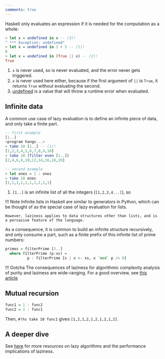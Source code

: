 ```yaml
---
comments: true
---
```


Haskell only evaluates an expression if it is needed for the computation as a whole:

```hs title="repl example"
> let x = undefined in x -- (3)!
" *** Exception: undefined"
> let x = undefined in 3 + 5 -- (1)!
8
> let x = undefined in (True || x) -- (2)!
True
```

1. `x` is never used, so is never evaluated, and the error never gets triggered.
2. `x` is never used here either, because if the first argument of `||` is `True`, it returns `True` without evaluating the second.
3. [undefined](/thinkingfunctionally/purity/#caveats) is a value that will throw a runtime error when evaluated.

## Infinite data

A common use case of lazy evaluation is to define an infinite piece of data, and only take a finite part.

```hs title="repl example"
-- first example
[1..]
<program hangs...>
> take 10 [1..] -- (1)!
[1,2,3,4,5,6,7,8,9,10]
> take 10 (filter even [1..])
[2,4,6,8,10,12,14,16,18,20]

-- second example
> let ones = 1 : ones
> take 10 ones
[1,1,1,1,1,1,1,1,1,1]
```

1. `[1..]` is an infinite list of all the integers (`[1,2,3,4...]`), so 


!!! Note
    Infinite lists in Haskell are similar to generators in Python, which can be thought of as the special case of lazy evaluation for lists.

    However, laziness applies to data structures other than lists, and is a pervasive feature of the language.

As a consequence, it is common to build an infinite structure recursively, and only consume a part, such as a finite prefix of this infinite list of prime numbers:

```hs
primes = filterPrime [2..]
  where filterPrime (p:xs) =
          p : filterPrime [x | x <- xs, x `mod` p /= 0]
```



!!! Gotcha
    The consequences of laziness for algorithmic complexity analysis of purity and laziness are wide-ranging. For a good overview, see [this article](https://en.wikipedia.org/wiki/Purely_functional_data_structure#Design_and_implementation)

## Mutual recursion


```hs
func1 = 1 : func2
func2 = 2 : func1
```

Then, `#!hs take 10 func1` gives `[1,2,1,2,1,2,1,2,1,2]`.

## A deeper dive

See [here](/resources/articles/#laziness-and-performance) for more resources on lazy algorithms and the performance implications of laziness.